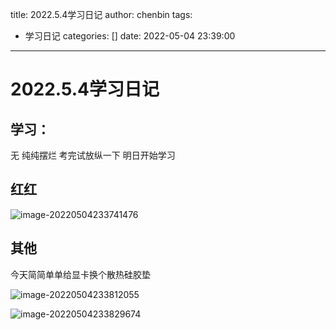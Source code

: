 title: 2022.5.4学习日记
author: chenbin
tags:
  - 学习日记
categories: []
date: 2022-05-04 23:39:00
---
# 2022.5.4学习日记

## 学习：

无 纯纯摆烂 考完试放纵一下 明日开始学习

## 红红

![image-20220504233741476](https://ypyun-cdn.u1n1.com/img/picgo/2022/05/04/20220504233747.png)

## 其他

今天简简单单给显卡换个散热硅胶垫

![image-20220504233812055](https://ypyun-cdn.u1n1.com/img/picgo/2022/05/04/20220504233812.png)

![image-20220504233829674](https://ypyun-cdn.u1n1.com/img/picgo/2022/05/04/20220504233829.png)